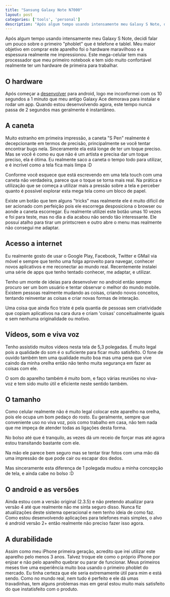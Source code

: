 ```yaml
---
title: "Sansung Galaxy Note N7000"
layout: post
categories: ['tools', 'personal']
description: "Após algum tempo usando intensamente meu Galaxy S Note, decidi falar um pouco sobre o primeiro \"phoblet\" que é telefone e tablel. Meu maior objetivo em compr..."
---
```

Após algum tempo usando intensamente meu Galaxy S Note, decidi falar um pouco sobre o primeiro "phoblet" que é telefone e tablel. Meu maior objetivo em comprar este aparelho foi o hardware maravilhoso e a espessura realmente me impressionou. Este mega-celular tem mais processador que meu primeiro notebook e tem sido muito confortável realmente ter um hardware de primeira para trabalhar.

## O hardware

Após começar a [desenvolver] para android, logo me inconformei com os 10 segundos a 1 minuto que meu antigo Galaxy Ace demorava para instalar e rodar um app. Quando estou desenvolvendo agora, este tempo nunca passa de 2 segundos mas geralmente é instantâneo.

## A caneta

Muito estranho em primeira impressão, a caneta "S Pen" realmente é decepcionante em termos de precisão, principalmente se você tentar encontrar bugs nela. Sinceramente ela está longe de ter um toque preciso. Mas se você é como eu que não é um artista e precisa dar um toque preciso, ela é ótima. Eu realmente saco a caneta o tempo todo para utilizar, e é incrível como a tela fica mais limpa :D

Conforme você esquece que está escrevendo em uma tela touch com uma caneta não verdadeira, parece que o toque se torna mais real. Na prática e utilização que se começa a utilizar mais a pressão sobre a tela e perceber quanto é possível explorar esta mega tela como um bloco de papel.

Existe um botão que tem alguns "tricks"  mas realmente ele é muito difícil de ser acionado com perfeição pois ele escorrega desposiciona o browser ou aonde a caneta escorregar. Eu realmente utilizei este botão umas 10 vezes e foi para teste, mas no dia a dia acabou não sendo tão interessante. Ele possuí atalho para tirar um printscreen e outro abre o menu mas realmente não consegui me adaptar.	

## Acesso a internet

Eu realmente gosto de usar o Google Play, Facebook, Twitter e GMail via móvel e sempre que tenho uma folga aproveito para navegar, conhecer novos aplicativos e me reconectar ao mundo real. Recentemente instalei uma série de apps que tenho tentado conhecer, me adaptar, e utilizar.

Tenho um monte de ideias para desenvolver no android então sempre procuro ser um bom usuário e tentar observar o melhor do mundo mobile. Existem pessoas realmente mudando as coisas, criando novos conceitos, tentando reinventar as coisas e criar novas formas de interação. 

Uma coisa que ainda fico triste é pela quantia de pessoas sem criatividade que copiam aplicativos na cara dura e criam 'coisas' conceitualmente iguais e sem nenhuma originalidade ou motivo.

## Vídeos, som e viva voz

Tenho assistido muitos vídeos nesta tela de 5,3 polegadas. É muito legal pois a qualidade do som é o suficiente para ficar muito satisfeito. O fone de ouvido também tem uma qualidade muito boa mas uma pena que vive caindo da minha orelha então não tenho muita segurança em fazer as coisas com ele.

O som do aparelho também é muito bom, e faço várias reuniões no viva-voz e tem sido muito útil e eficiente neste sentido também.

## O tamanho 

Como celular realmente não é muito legal colocar este aparelho na orelha, pois ele ocupa um bom pedaço do rosto. Eu geralmente, sempre que conveniente uso no viva voz, pois como trabalho em casa, não tem nada que me impeça de atender todas as ligações desta forma. 

No bolso até que é tranquilo, as vezes dá um receio de forçar mas até agora estou transitando bastante com ele.

Na mão ele parece bem seguro mas se tentar tirar fotos com uma mão dá uma impressão de que pode cair ou escapar dos dedos.

Mas sinceramente esta diferença de 1 polegada mudou a minha concepção de tela, e ainda cabe no bolso :D

## O android e as versões

Ainda estou com a versão original (2.3.5) e não pretendo atualizar para versão 4 até que realmente não me sinta seguro disso. Nunca fiz atualizações deste sistema operacional e nem tenho ideia de como faz. Como estou desenvolvendo aplicações para telefones mais simples, o alvo é android versão 2+ então realmente não preciso fazer isso agora.

## A durabilidade

Assim como meu iPhone primeira geração, acredito que irei utilizar este aparelho pelo menos 3 anos. Talvez troque ele como o próprio iPhone por enjoar e não pelo aparelho quebrar ou parar de funcionar. Meus primeiros meses tive uma experiência muito boa usando o primeiro phoblet do mercado. Eu tinha certeza que ele seria extremamente útil para mim e está sendo. Como no mundo real, nem tudo é perfeito e ele dá umas travadinhas, tem alguns problemas mas em geral estou muito mais satisfeito do que instatisfeito com o produto.

[desenvolver]: http://github.com/jonatas

